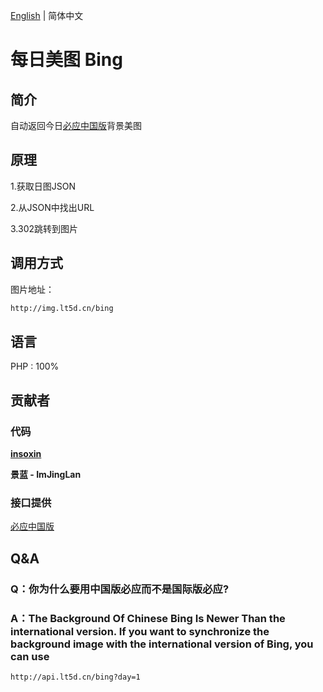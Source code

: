 [English](./README.EN.md) |  简体中文

# 每日美图 Bing

## 简介

自动返回今日[必应中国版](https://cn.bing.com/)背景美图

## 原理

1.获取日图JSON

2.从JSON中找出URL

3.302跳转到图片



## 调用方式

图片地址：

```html
http://img.lt5d.cn/bing
```

## 语言

PHP : 100%

## 贡献者

### 代码

[**insoxin**](https://github.com/insoxin)

**景蓝 - ImJingLan** 

### 接口提供

[必应中国版](https://cn.bing.com/)

## Q&A

### Q：你为什么要用中国版必应而不是国际版必应?

### A：The Background Of Chinese Bing Is Newer Than the international version. If you want to synchronize the background image with the international version of Bing, you can use 

```html
http://api.lt5d.cn/bing?day=1
```
